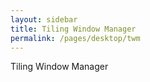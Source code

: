 ```yaml
---
layout: sidebar
title: Tiling Window Manager
permalink: /pages/desktop/twm
---
```


Tiling Window Manager
 
